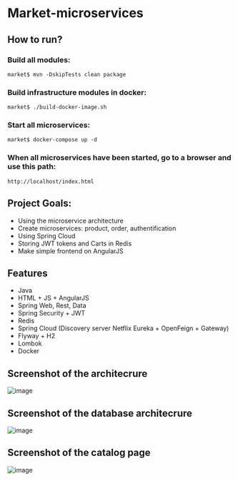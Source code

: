 # Market-microservices

## How to run?

### Build all modules:

`market$ mvn -DskipTests clean package`

### Build infrastructure modules in docker:

`market$ ./build-docker-image.sh`

### Start all microservices:

`market$ docker-compose up -d`

### When all microservices have been started, go to a browser and use this path:
  `http://localhost/index.html`

## Project Goals:
- Using the microservice architecture
- Сreate microservices: product, order, authentification
- Using Spring Cloud
- Storing JWT tokens and Carts in Redis
- Make simple frontend on AngularJS

## Features
- Java
- HTML + JS + AngularJS
- Spring Web, Rest, Data
- Spring Security + JWT
- Redis
- Spring Cloud (Discovery server Netflix Eureka + OpenFeign + Gateway)
- Flyway + H2
- Lombok
- Docker

## Screenshot of the architecrure
![image](https://user-images.githubusercontent.com/51756264/120798356-e9271500-c545-11eb-98f2-7f184b1759c9.png)

## Screenshot of the database architecrure
![image](https://user-images.githubusercontent.com/51756264/166445201-c90b3086-7274-410a-8e94-778fe85c6c59.png)

## Screenshot of the catalog page
![image](https://user-images.githubusercontent.com/51756264/166443339-82b87680-293c-4cab-ab24-6f6bdb6ae27d.png)



